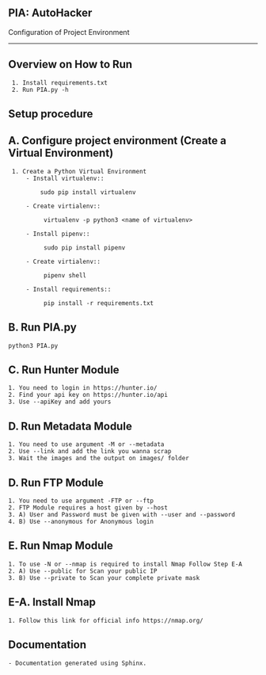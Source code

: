 
 PIA: AutoHacker
------------------------------------------------------------------------------------------------

Configuration of Project Environment
*************************************

Overview on How to Run 
------------------------------------------------------------------------------------------------ 
     1. Install requirements.txt
     2. Run PIA.py -h


Setup procedure
------------------------------------------------------------------------------------------------


A. Configure project environment (Create a Virtual Environment)
------------------------------------------------------------------------------------------------

     1. Create a Python Virtual Environment
         - Install virtualenv::

             sudo pip install virtualenv

         - Create virtialenv::

              virtualenv -p python3 <name of virtualenv>
    
         - Install pipenv::

              sudo pip install pipenv

         - Create virtialenv::

              pipenv shell

         - Install requirements::

              pip install -r requirements.txt

        

B. Run PIA.py
------------------------------------------------------------------------------------------------

    python3 PIA.py


C. Run Hunter Module
------------------------------------------------------------------------------------------------

    1. You need to login in https://hunter.io/
    2. Find your api key on https://hunter.io/api
    3. Use --apiKey and add yours


D. Run Metadata Module
------------------------------------------------------------------------------------------------

    1. You need to use argument -M or --metadata
    2. Use --link and add the link you wanna scrap
    3. Wait the images and the output on images/ folder

  
D. Run FTP Module
------------------------------------------------------------------------------------------------

    1. You need to use argument -FTP or --ftp
    2. FTP Module requires a host given by --host
    3. A) User and Password must be given with --user and --password
    4. B) Use --anonymous for Anonymous login


E. Run Nmap Module
------------------------------------------------------------------------------------------------

    1. To use -N or --nmap is required to install Nmap Follow Step E-A
    2. A) Use --public for Scan your public IP
    3. B) Use --private to Scan your complete private mask
    

E-A. Install Nmap 
------------------------------------------------------------------------------------------------

    1. Follow this link for official info https://nmap.org/


Documentation
------------------------------------------------------------------------------------------------

    - Documentation generated using Sphinx.


